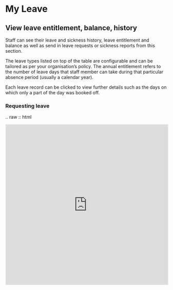 My Leave
==========

View leave entitlement, balance, history
------------------------

Staff can see their leave and sickness history, leave entitlement and balance as well as send in leave requests or sickness reports from this section.


The leave types listed on top of the table are configurable and can be tailored as per your organisation’s policy. The annual entitlement refers to the number of leave days that staff member can take during that particular absence period (usually a calendar year).  


Each leave record can be clicked to view further details such as the days on which only a part of the day was booked off.


### Requesting leave

.. raw :: html

<p style="border: 2px solid #ebebeb; min-width: 100%; border-bottom: 0 none; height: 501px;"><iframe style="border: 0 none; min-width: 100%" src="https://www.iorad.com/player/73564/Request-leave?src=iframe" width="100%" height="500px" allowfullscreen="true"></iframe></p><p style="display: none;"><p style="display: none;">After you have signed in, navigate to the &apos;My Leave&apos; section of your Self Service Portal.&amp;nbsp;&lt;br&gt;&lt;br&gt;Then click the&amp;nbsp;&lt;b&gt;&lt;i&gt;Request leave&lt;/i&gt;&lt;/b&gt;&lt;i&gt;&lt;/i&gt; button.</p><p style="display: none;">You can change your leave type with the&amp;nbsp;&lt;b&gt;&lt;i&gt;Type&lt;/i&gt;&lt;/b&gt;&lt;i&gt;&lt;/i&gt; dropdown list.&amp;nbsp;&lt;br&gt;</p><p style="display: none;">&lt;span&gt;Click the&amp;nbsp;&lt;/span&gt;&lt;b&gt;&lt;i&gt;From&lt;/i&gt;&lt;/b&gt;&lt;span&gt;&amp;nbsp;field to select the first date of your leave.&lt;/span&gt;&lt;br&gt;</p><p style="display: none;">A calendar will pop up. For this tutorial, we will request leave between 19 and 21 July 2017.&amp;nbsp;&lt;br&gt;&lt;br&gt;&lt;span&gt;Select&amp;nbsp;&lt;/span&gt;&lt;b&gt;&lt;i&gt;19&lt;/i&gt;&lt;/b&gt;&lt;span&gt;&amp;nbsp;as the start date.&lt;/span&gt;&lt;br&gt;</p><p style="display: none;">&lt;span&gt;Now click the&amp;nbsp;&lt;/span&gt;&lt;b&gt;&lt;i&gt;Until&lt;/i&gt;&lt;/b&gt;&lt;span&gt;&amp;nbsp;field to select the last date of your leave.&lt;/span&gt;&lt;br&gt;</p><p style="display: none;">&lt;span&gt;As with the&amp;nbsp;&lt;/span&gt;&lt;b&gt;&lt;i&gt;From&lt;/i&gt;&lt;/b&gt;&lt;span&gt;&amp;nbsp;date, we get a popup calendar. We want the last day of leave to be the 21st, so select&amp;nbsp;&lt;/span&gt;&lt;b&gt;&lt;i&gt;21&lt;/i&gt;&lt;/b&gt;&lt;span&gt;.&lt;/span&gt;&lt;br&gt;</p><p style="display: none;">&lt;span&gt;After the dates have been selected, they are displayed individually. You can now specify what proportion of each day you would like to take as leave.&amp;nbsp;&lt;/span&gt;</p><p style="display: none;">Lastly, we will add a description to the leave request.&amp;nbsp;&lt;br&gt;&lt;br&gt;Click on the&amp;nbsp;&lt;span class=&quot;&quot;&gt;&lt;i&gt;&lt;b&gt;Notes &lt;/b&gt;&lt;/i&gt;box.&lt;/span&gt;</p><p style="display: none;">Type in your notes.&amp;nbsp;</p><p style="display: none;">Once you are happy with your leave request, click &lt;span class=&quot;&quot;&gt;&lt;i&gt;&lt;b&gt;Submit.&amp;nbsp;&lt;/b&gt;&lt;/i&gt;&lt;/span&gt;</p><p style="display: none;">Once submitted, a confirmation message appears at the top of the screen. &lt;br&gt;&lt;br&gt;The request will notify your manager for approval so all you need to do is wait.&amp;nbsp;</p></p>
